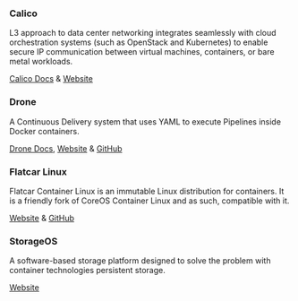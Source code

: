 <!-- <meta>
{
    "title":"Other Tools",
    "slug":"other tools",
    "description":"Other Container Management Tools",
    "author":"Mo Lawler",
    "github":"usrdev",
    "tag":["Devops", "Integrations", "Containers", "Container Management","Calico","Drone","Flatcar","StorageOS"]
}
</meta> -->

### Calico  
L3 approach to data center networking integrates seamlessly with cloud orchestration systems (such as OpenStack and Kubernetes) to enable secure IP communication between virtual machines, containers, or bare metal workloads.

[Calico Docs](http://docs.projectcalico.org/v2.0/introduction/) & 
[Website](http://www.projectcalico.org/)

### Drone
A Continuous Delivery system that uses YAML to execute Pipelines inside Docker containers.

[Drone Docs](http://docs.drone.io/installation/), 
[Website](http://try.drone.io/) & 
[GitHub](https://github.com/drone/drone)

### Flatcar Linux
Flatcar Container Linux is an immutable Linux distribution for containers. It is a friendly fork of CoreOS Container Linux and as such, compatible with it.

[Website](https://www.flatcar-linux.org/) & 
[GitHub](https://github.com/flatcar-linux)

### StorageOS
A software-based storage platform designed to solve the problem with container technologies persistent storage.

[Website](hhttps://storageos.com/)